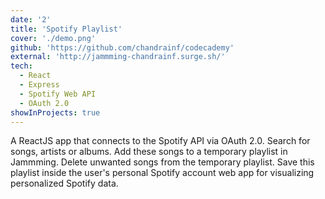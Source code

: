 ```yaml
---
date: '2'
title: 'Spotify Playlist'
cover: './demo.png'
github: 'https://github.com/chandrainf/codecademy'
external: 'http://jammming-chandrainf.surge.sh/'
tech:
  - React
  - Express
  - Spotify Web API
  - OAuth 2.0
showInProjects: true
---
```


A ReactJS app that connects to the Spotify API via OAuth 2.0. Search for songs, artists or albums. Add these songs to a temporary playlist in Jammming. Delete unwanted songs from the temporary playlist. Save this playlist inside the user's personal Spotify account web app for visualizing personalized Spotify data.
